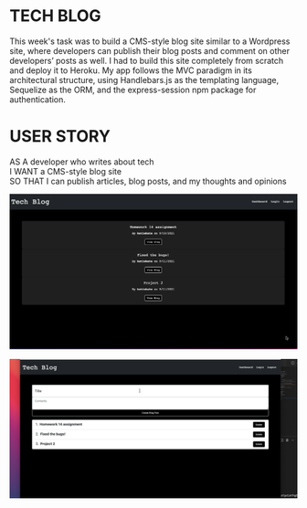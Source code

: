 # TECH BLOG

This week's task was to build a CMS-style blog site similar to a Wordpress site, where developers can publish their blog posts and comment on other developers’ posts as well. I had to build this site completely from scratch and deploy it to Heroku. My app follows the MVC paradigm in its architectural structure, using Handlebars.js as the templating language, Sequelize as the ORM, and the express-session npm package for authentication.

# USER STORY

AS A developer who writes about tech   
I WANT a CMS-style blog site   
SO THAT I can publish articles, blog posts, and my thoughts and opinions   

![](assets/techblog.png)

![](assets/techblog2.png)






